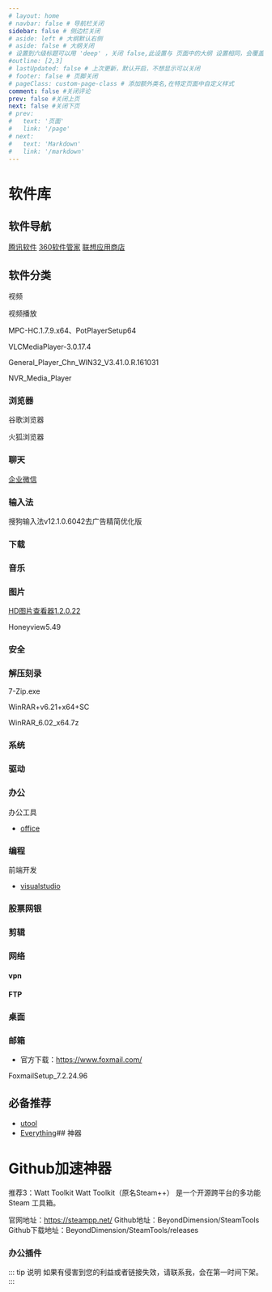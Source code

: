 ```yaml
---
# layout: home
# navbar: false # 导航栏关闭
sidebar: false # 侧边栏关闭
# aside: left # 大纲默认右侧
# aside: false # 大纲关闭
# 设置到六级标题可以用 'deep' ，关闭 false,此设置与 页面中的大纲 设置相同，会覆盖！
#outline: [2,3]
# lastUpdated: false # 上次更新，默认开启，不想显示可以关闭
# footer: false # 页脚关闭
# pageClass: custom-page-class # 添加额外类名,在特定页面中自定义样式
comment: false #关闭评论
prev: false #关闭上页
next: false #关闭下页
# prev:
#   text: '页面'
#   link: '/page'
# next:
#   text: 'Markdown'
#   link: '/markdown'
---
```

# 软件库

## 软件导航

[腾讯软件](https://pc.qq.com/)   [360软件管家](https://soft.360.cn/)   [联想应用商店](https://lestore.lenovo.com/)

## 软件分类

视频

视频播放

MPC-HC.1.7.9.x64、PotPlayerSetup64

VLCMediaPlayer-3.0.17.4

General_Player_Chn_WIN32_V3.41.0.R.161031

NVR_Media_Player

### 浏览器

谷歌浏览器

火狐浏览器

### 聊天

[企业微信](https://work.weixin.qq.com/ "官网")

### 输入法

搜狗输入法v12.1.0.6042去广告精简优化版

### 下载

### 音乐

### 图片

[HD图片查看器1.2.0.22](https://lestore.lenovo.com/detail/L109214)

Honeyview5.49

### 安全

### 解压刻录

7-Zip.exe

WinRAR+v6.21+x64+SC

WinRAR_6.02_x64.7z

### 系统

### 驱动

### 办公

办公工具

* [office](https://msdn.itellyou.cn/)

### 编程

前端开发

* [visualstudio](https://code.visualstudio.com/)

### 股票网银

### 剪辑

### 网络

#### vpn

#### FTP

### 桌面

### 邮箱

* 官方下载：https://www.foxmail.com/

FoxmailSetup_7.2.24.96

## 必备推荐

* [utool](https://u.tools/)
* [Everything](https://www.voidtools.com/zh-cn/)## 神器

# Github加速神器

推荐3：Watt Toolkit
Watt Toolkit（原名Steam++）
是一个开源跨平台的多功能 Steam 工具箱。

官网地址：https://steampp.net/
Github地址：BeyondDimension/SteamTools
Github下载地址：BeyondDimension/SteamTools/releases

### 办公插件

::: tip 说明
如果有侵害到您的利益或者链接失效，请联系我，会在第一时间下架。
:::
